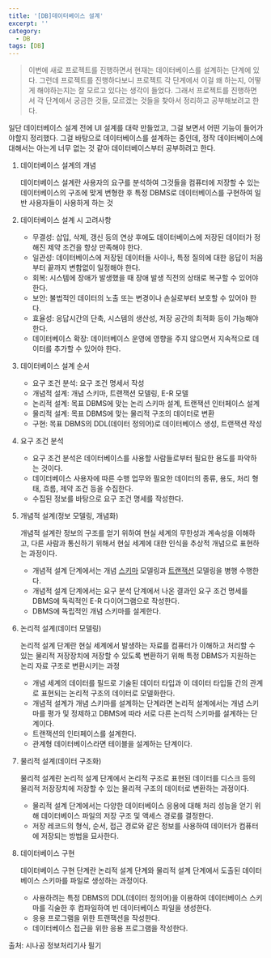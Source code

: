 ```yaml
---
title: '[DB]데이터베이스 설계'
excerpt: ''
category:
  - DB
tags: [DB]
---
```


> 이번에 새로 프로젝트를 진행하면서 현재는 데이터베이스를 설계하는 단계에 있다. 그런데 프로젝트를 진행하다보니 프로젝트 각 단계에서 이걸 왜 하는지, 어떻게 해야하는지는 잘 모르고 있다는 생각이 들었다. 그래서 프로젝트를 진행하면서 각 단계에서 궁금한 것들, 모르겠는 것들을 찾아서 정리하고 공부해보려고 한다.

일단 데이터베이스 설계 전에 UI 설계를 대략 만들었고, 그걸 보면서 어떤 기능이 들어가야할지 정리했다. 그걸 바탕으로 데이터베이스를 설계하는 중인데, 정작 데이터베이스에 대해서는 아는게 너무 없는 것 같아 데이터베이스부터 공부하려고 한다.

1. 데이터베이스 설계의 개념

   데이터베이스 설계란 사용자의 요구를 분석하여 그것들을 컴퓨터에 저장할 수 있는 데이터베이스의 구조에 맞게 변형한 후 특정 DBMS로 데이터베이스를 구현하여 일반 사용자들이 사용하게 하는 것

2. 데이터베이스 설계 시 고려사항

   - 무결성: 삽입, 삭제, 갱신 등의 연상 후에도 데이터베이스에 저장된 데이터가 정해진 제약 조건을 항상 만족해야 한다.
   - 일관성: 데이터베이스에 저장된 데이터들 사이나, 특정 질의에 대한 응답이 처음부터 끝까지 변함없이 일정해야 한다.
   - 회복: 시스템에 장애가 발생했을 때 장애 발생 직전의 상태로 복구할 수 있어야 한다.
   - 보안: 불법적인 데이터의 노출 또는 변경이나 손실로부터 보호할 수 있어야 한다.
   - 효율성: 응답시간의 단축, 시스템의 생산성, 저장 공간의 최적화 등이 가능해야 한다.
   - 데이터베이스 확장: 데이터베이스 운영에 영향을 주지 않으면서 지속적으로 데이터를 추가할 수 있어야 한다.

3. 데이터베이스 설계 순서

   - 요구 조건 분석: 요구 조건 명세서 작성
   - 개념적 설계: 개념 스키마, 트랜잭션 모델링, E-R 모델
   - 논리적 설계: 목표 DBMS에 맞는 논리 스키마 설계, 트랜잭션 인터페이스 설계
   - 물리적 설계: 목표 DBMS에 맞는 물리적 구조의 데이터로 변환
   - 구현: 목표 DBMS의 DDL(데이터 정의어)로 데이터베이스 생성, 트랜잭션 작성

4. 요구 조건 분석

   - 요구 조건 분석은 데이터베이스를 사용할 사람들로부터 필요한 용도를 파악하는 것이다.
   - 데이터베이스 사용자에 따른 수행 업무와 필요한 데이터의 종류, 용도, 처리 형태, 흐름, 제약 조건 등을 수집한다.
   - 수집된 정보를 바탕으로 요구 조건 명세를 작성한다.

5. 개념적 설계(정보 모델링, 개념화)

   개념적 설계란 정보의 구조를 얻기 위하여 현실 세계의 무한성과 계속성을 이해하고, 다른 사람과 통신하기 위해서 현실 세계에 대한 인식을 추상적 개념으로 표현하는 과정이다.

   - 개념적 설계 단계에서는 개념 [스키마](https://ko.wikipedia.org/wiki/%EB%8D%B0%EC%9D%B4%ED%84%B0%EB%B2%A0%EC%9D%B4%EC%8A%A4_%EC%8A%A4%ED%82%A4%EB%A7%88) 모델링과 [트랜잭션](https://ko.wikipedia.org/wiki/%EB%8D%B0%EC%9D%B4%ED%84%B0%EB%B2%A0%EC%9D%B4%EC%8A%A4_%ED%8A%B8%EB%9E%9C%EC%9E%AD%EC%85%98) 모델링을 병행 수행한다.
   - 개념적 설계 단계에서는 요구 분석 단계에서 나온 결과인 요구 조건 명세를 DBMS에 독릭적인 E-R 다이어그램으로 작성한다.
   - DBMS에 독립적인 개념 스키마를 설계한다.

6. 논리적 설계(데이터 모델링)

   논리적 설계 단계란 현실 세계에서 발생하는 자료를 컴퓨터가 이해하고 처리할 수 있는 물리적 저장장치에 저장할 수 있도록 변환하기 위해 특정 DBMS가 지원하는 논리 자료 구조로 변환시키는 과정

   - 개념 세계의 데이터를 필드로 기술된 데이터 타입과 이 데이터 타입들 간의 관계로 표현되는 논리적 구조의 데이터로 모델화한다.
   - 개념적 설계가 개념 스키마를 설계하는 단계라면 논리적 설계에서는 개념 스키마를 평가 및 정제하고 DBMS에 따라 서로 다른 논리적 스키마를 설계하는 단계이다.
   - 트랜잭션의 인터페이스를 설계한다.
   - 관계형 데이터베이스라면 테이블을 설계하는 단계이다.

7. 물리적 설계(데이터 구조화)

   물리적 설계란 논리적 설계 단계에서 논리적 구조로 표현된 데이터를 디스크 등의 물리적 저장장치에 저장할 수 있는 물리적 구조의 데이터로 변환하는 과정이다.

   - 물리적 설계 단계에서는 다양한 데이터베이스 응용에 대해 처리 성능을 얻기 위해 데이터베이스 파일의 저장 구조 및 액세스 경로를 결정한다.
   - 저장 레코드의 형식, 순서, 접근 경로와 같은 정보를 사용하여 데이터가 컴퓨터에 저장되는 방법을 묘사한다.

8. 데이터베이스 구현

   데이터베이스 구현 단계란 논리적 설계 단계와 물리적 설계 단계에서 도출된 데이터베이스 스키마를 파일로 생성하는 과정이다.

   - 사용하려는 특정 DBMS의 DDL(데이터 정의어)을 이용하여 데이터베이스 스키마를 긱술한 후 컴파일하여 빈 데이터베이스 파일을 생성한다.
   - 응용 프로그램을 위한 트랜잭션을 작성한다.
   - 데이터베이스 접근을 위한 응용 프로그램을 작성한다.

출처: 시나공 정보처리기사 필기
